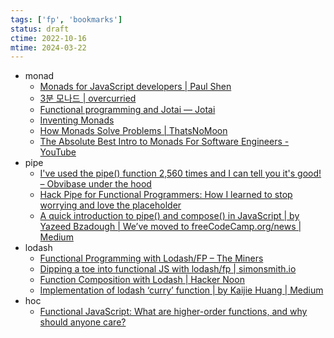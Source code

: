 ```yaml
---
tags: ['fp', 'bookmarks']
status: draft
ctime: 2022-10-16
mtime: 2024-03-22
---
```


- monad
  - [Monads for JavaScript developers | Paul Shen](https://bypaulshen.com/posts/monads-for-javascript-developers)
  - [3분 모나드 | overcurried](https://overcurried.com/3%EB%B6%84%20%EB%AA%A8%EB%82%98%EB%93%9C/)
  - [Functional programming and Jotai — Jotai](https://jotai.org/docs/basics/functional-programming-and-jotai)
  - [Inventing Monads](https://stopa.io/post/247)
  - [How Monads Solve Problems | ThatsNoMoon](https://thatsnomoon.dev/posts/ts-monads/)
  - [The Absolute Best Intro to Monads For Software Engineers - YouTube](https://www.youtube.com/watch?v=C2w45qRc3aU)
- pipe
  - [I've used the pipe() function 2,560 times and I can tell you it's good! – Obvibase under the hood](https://www.obvibase.com/dev-blog/i-ve-used-the-pipe-function-2-560-times-and-i-can-tell-you-it-s-good)
  - [Hack Pipe for Functional Programmers: How I learned to stop worrying and love the placeholder](https://jamesdigioia.com/hack-pipe-for-functional-programmers-how-i-learned-to-stop-worrying-and-love-the-placeholder/)
  - [A quick introduction to pipe() and compose() in JavaScript | by Yazeed Bzadough | We’ve moved to freeCodeCamp.org/news | Medium](https://medium.com/free-code-camp/pipe-and-compose-in-javascript-5b04004ac937)
- lodash
  - [Functional Programming with Lodash/FP – The Miners](https://blog.codeminer42.com/functional-programming-with-lodash-fp-8fe0619b3024)
  - [Dipping a toe into functional JS with lodash/fp | simonsmith.io](https://simonsmith.io/dipping-a-toe-into-functional-js-with-lodash-fp)
  - [Function Composition with Lodash | Hacker Noon](https://hackernoon.com/function-composition-with-lodash-d30eb50153d1)
  - [Implementation of lodash ‘curry’ function | by Kaijie Huang | Medium](https://medium.com/@kj_huang/implementation-of-lodash-curry-function-8b1024d71e3b)
- hoc
  - [Functional JavaScript: What are higher-order functions, and why should anyone care?](https://jrsinclair.com/articles/2019/what-is-a-higher-order-function-and-why-should-anyone-care/)
